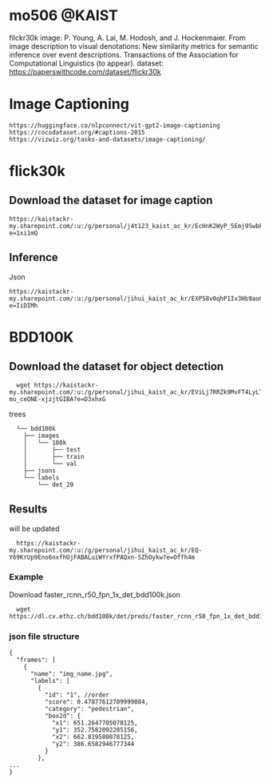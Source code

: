 # mo506 @KAIST
filckr30k image: P. Young, A. Lai, M. Hodosh, and J. Hockenmaier. From image description to visual denotations: New similarity metrics for semantic inference over event descriptions. Transactions of the Association for Computational Linguistics (to appear).
dataset: https://paperswithcode.com/dataset/flickr30k

# Image Captioning
```
https://huggingface.co/nlpconnect/vit-gpt2-image-captioning
https://cocodataset.org/#captions-2015
https://vizwiz.org/tasks-and-datasets/image-captioning/
```

# flick30k
## Download the dataset for image caption
```
https://kaistackr-my.sharepoint.com/:u:/g/personal/j4t123_kaist_ac_kr/EcHnK2WyP_5Emj9SwbFX7FMBQyWSX47Gl8MNTfYEfWdxbg?e=1xi1mQ
```
## Inference
Json
```
https://kaistackr-my.sharepoint.com/:u:/g/personal/jihui_kaist_ac_kr/EXP58v0qhP1Iv3Hb9auCXf0Bh_9_9PwP21aW3_JJXsiUGQ?e=IiDIMh
```
# BDD100K
## Download the dataset for object detection
```
  wget https://kaistackr-my.sharepoint.com/:u:/g/personal/jihui_kaist_ac_kr/EViLj7RRZk9MvFT4LyLTvyMBAXR-mu_ceONE-xjzjtGIBA?e=D3xhxG
```
trees
```
  └── bdd100k
    ├── images
    │   └── 100k
    │       ├── test
    │       ├── train
    │       └── val
    ├── jsons
    └── labels
        └── det_20
```
## Results
will be updated
```
  https://kaistackr-my.sharepoint.com/:u:/g/personal/jihui_kaist_ac_kr/EQ-Y69KrUp9Eno6nxfhOjFABALuiWYrxfPAQxn-SZhOykw?e=Offh4m
```
### Example
Download faster_rcnn_r50_fpn_1x_det_bdd100k.json
```
  wget https://dl.cv.ethz.ch/bdd100k/det/preds/faster_rcnn_r50_fpn_1x_det_bdd100k.json
```
### json file structure
```
{
  "frames": [
    {
      "name": "img_name.jpg",
      "labels": [
        {
          "id": "1", //order
          "score": 0.47877612709999084,
          "category": "pedestrian",
          "box2d": {
            "x1": 651.2647705078125,
            "y1": 352.7582092285156,
            "x2": 662.819580078125,
            "y2": 386.6582946777344
          }
        },
...
}
```
